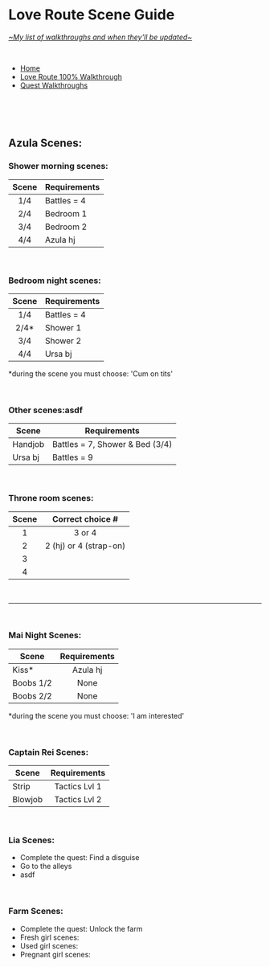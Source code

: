 # Love Route Scene Guide
[*\~My list of walkthroughs and when they'll be updated\~*](https://www.patreon.com/maimlain)

<br>

- [Home](https://github.com/maim-lain/fourelements/blob/master/book-2/home.md)  
- [Love Route 100% Walkthrough](https://github.com/maim-lain/fourelements/blob/master/book-2/loveroute.md)  
- [Quest Walkthroughs](https://github.com/maim-lain/fourelements/blob/master/book-2/quests.md)  

<br>
<br>
<br>

## Azula Scenes:
### Shower morning scenes:
Scene | Requirements
:---: | ---
1/4 | Battles = 4
2/4 | Bedroom 1
3/4 | Bedroom 2
4/4 | Azula hj

<br>

### Bedroom night scenes:
Scene | Requirements
:---: | ---
1/4 | Battles = 4
2/4* | Shower 1
3/4 | Shower 2
4/4 | Ursa bj

*during the scene you must choose: 'Cum on tits'  

<br>

### Other scenes:asdf
Scene | Requirements
--- | ---
Handjob | Battles = 7, Shower & Bed (3/4)
Ursa bj | Battles = 9

<br>

### Throne room scenes:
Scene | Correct choice #
:---: | :---:
1 | 3 or 4
2 | 2 (hj) or 4 (strap-on)
3 |  
4 |  

<br>

---

<br>

### Mai Night Scenes:
Scene | Requirements
--- | :---:
Kiss* | Azula hj
Boobs 1/2 | None
Boobs 2/2 | None

*during the scene you must choose: 'I am interested'

<br>

### Captain Rei Scenes:
Scene | Requirements
--- | :---:
Strip | Tactics Lvl 1
Blowjob | Tactics Lvl 2

<br>

### Lia Scenes:
- Complete the quest: Find a disguise
- Go to the alleys
- asdf

<br>

### Farm Scenes:
- Complete the quest: Unlock the farm
- Fresh girl scenes: 
- Used girl scenes: 
- Pregnant girl scenes: 

<!---

maybe add 'other scenes' to night scenes? since they happen at night?

lia free -> love route
caught scenes still only on love route



zsleep
zshower

--->
